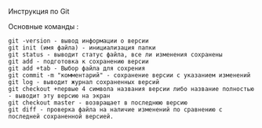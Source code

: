 Инструкция по Git

Основные команды :

    git -version - вывод информации о версии
    git init (имя файла) - инициализация папки
    git status - выводит статус файла, все ли изменения сохранены
    git add - подготовка к сохранению версии
    git add +tab - Выбор файла для сохрения
    git commit -m "комментарий" - сохранение версии с указанием изменений
    git log - выводит журнал сохраненных версий
    git checkout +первые 4 символа названия версии либо название полностью - выводит эту версию на экран
    git checkout master - возвращает в последнюю версию
    git diff - проверка файла на наличие изменений по сравнению с последней сохраненной версией.


